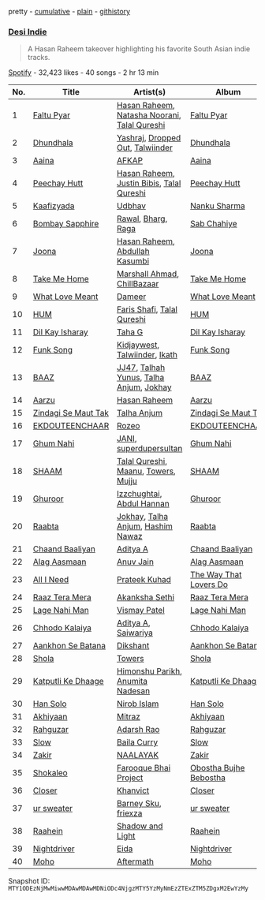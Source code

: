 pretty - [cumulative](/playlists/cumulative/37i9dQZF1DX9Kz7jBbxgYQ.md) - [plain](/playlists/plain/37i9dQZF1DX9Kz7jBbxgYQ) - [githistory](https://github.githistory.xyz/mackorone/spotify-playlist-archive/blob/main/playlists/plain/37i9dQZF1DX9Kz7jBbxgYQ)

### [Desi Indie ](https://open.spotify.com/playlist/37i9dQZF1DX9Kz7jBbxgYQ)

> A Hasan Raheem takeover highlighting his favorite South Asian indie tracks.

[Spotify](https://open.spotify.com/user/spotify) - 32,423 likes - 40 songs - 2 hr 13 min

| No. | Title | Artist(s) | Album | Length |
|---|---|---|---|---|
| 1 | [Faltu Pyar](https://open.spotify.com/track/1yFryDjhXXIIaJA1dKqrab) | [Hasan Raheem](https://open.spotify.com/artist/6gIqKYKRmltKfkTnxhMv8V), [Natasha Noorani](https://open.spotify.com/artist/1nGL9DljVpkRcayU8Wi285), [Talal Qureshi](https://open.spotify.com/artist/0nES9rTgJJV7uJF2cIkJNS) | [Faltu Pyar](https://open.spotify.com/album/5DfIEUN6BSCNEETICvOQtm) | 3:41 |
| 2 | [Dhundhala](https://open.spotify.com/track/6PSGzXHJaQogb2G8m8gGZZ) | [Yashraj](https://open.spotify.com/artist/0TwG8C39WJIfFlcPrhxHST), [Dropped Out](https://open.spotify.com/artist/7zN7ZzgJdUZdEcbecViK4N), [Talwiinder](https://open.spotify.com/artist/6QoCrBHsojKnOrsGNfRcTN) | [Dhundhala](https://open.spotify.com/album/1wQyuIiZpM5Qy4wQOU2i1J) | 3:02 |
| 3 | [Aaina](https://open.spotify.com/track/5SAgi6ZXqpCWQADP8XyRDY) | [AFKAP](https://open.spotify.com/artist/0VI5poXvvDVFaIPdL7M4rY) | [Aaina](https://open.spotify.com/album/6HbxSkGlSicnBUp5Uezh06) | 3:00 |
| 4 | [Peechay Hutt](https://open.spotify.com/track/6ePcfMCQ7uUKwAamUiVtXL) | [Hasan Raheem](https://open.spotify.com/artist/6gIqKYKRmltKfkTnxhMv8V), [Justin Bibis](https://open.spotify.com/artist/3KYrINL7nZTQEVAu83bHw5), [Talal Qureshi](https://open.spotify.com/artist/0nES9rTgJJV7uJF2cIkJNS) | [Peechay Hutt](https://open.spotify.com/album/3rkEv4z7rgqYXgP0aLsBm0) | 3:45 |
| 5 | [Kaafizyada](https://open.spotify.com/track/7vvmU5ayTrVWiNVxiwHLQI) | [Udbhav](https://open.spotify.com/artist/5z64uWhlp31wS6DysFX99p) | [Nanku Sharma](https://open.spotify.com/album/3aDCenngjMgDz7oHd9mPGJ) | 2:44 |
| 6 | [Bombay Sapphire](https://open.spotify.com/track/0FRl4DqRO25UCCha7snvH4) | [Rawal](https://open.spotify.com/artist/3XbsFoxsYfrJyo9VZrbM16), [Bharg](https://open.spotify.com/artist/5mUENA9ewpJd5z9KuwOKrd), [Raga](https://open.spotify.com/artist/4MJZBb8KABfKw0gzfgacpO) | [Sab Chahiye](https://open.spotify.com/album/0OUPEP8FnhegUKK380fSBY) | 3:22 |
| 7 | [Joona](https://open.spotify.com/track/18twglRl0wFIIMtFOy2CHs) | [Hasan Raheem](https://open.spotify.com/artist/6gIqKYKRmltKfkTnxhMv8V), [Abdullah Kasumbi](https://open.spotify.com/artist/0GlE0oxdKhuakcFHkeZ7fR) | [Joona](https://open.spotify.com/album/3ziCoUwiVpBO2DHkMh3UH5) | 3:09 |
| 8 | [Take Me Home](https://open.spotify.com/track/5AUv6RJO2JBJ2BFcu4ErCO) | [Marshall Ahmad](https://open.spotify.com/artist/3c7YStlXDTZyJjiIcsJDJP), [ChillBazaar](https://open.spotify.com/artist/2NAjKl5QHznzsMfHy6cGOJ) | [Take Me Home](https://open.spotify.com/album/4TqDP0UAdkvYEcy9OwWl6P) | 3:06 |
| 9 | [What Love Meant](https://open.spotify.com/track/51r4ThTtRZgGyDstKxgvgi) | [Dameer](https://open.spotify.com/artist/1rTEkzUiftHqoVMjSucIV6) | [What Love Meant](https://open.spotify.com/album/0DAn2VlU2jpAvuoXKdJZfx) | 4:29 |
| 10 | [HUM](https://open.spotify.com/track/5KA3Z4EJI3qM7S3tMee6Mj) | [Faris Shafi](https://open.spotify.com/artist/1LAdnp9wIdKClX7Cool0GD), [Talal Qureshi](https://open.spotify.com/artist/0nES9rTgJJV7uJF2cIkJNS) | [HUM](https://open.spotify.com/album/1CgDmthgQr99ZlJEwDpCft) | 3:23 |
| 11 | [Dil Kay Isharay](https://open.spotify.com/track/2JgSxQenl3eRwewgBUWyKU) | [Taha G](https://open.spotify.com/artist/4sqyi6AnMdNtF5H0UD1Nv5) | [Dil Kay Isharay](https://open.spotify.com/album/4jhyxjNho3zN1Irog1WpMv) | 3:08 |
| 12 | [Funk Song](https://open.spotify.com/track/53LVgD7RguP5syVZfA76G7) | [Kidjaywest](https://open.spotify.com/artist/2S34cREqbQ10LEU0hvvpCF), [Talwiinder](https://open.spotify.com/artist/6QoCrBHsojKnOrsGNfRcTN), [Ikath](https://open.spotify.com/artist/1KIIFjHeTZ2xy5WKJ7L6fI) | [Funk Song](https://open.spotify.com/album/0ifu1eR55sv3ZZX0BvHsTp) | 2:52 |
| 13 | [BAAZ](https://open.spotify.com/track/5AiPk1WhVkVOouovFAtLFO) | [JJ47](https://open.spotify.com/artist/1SlrUQlFRfExXSCkHsQgBc), [Talhah Yunus](https://open.spotify.com/artist/3mGW1eoqwNtCxd8R3hIOM5), [Talha Anjum](https://open.spotify.com/artist/69xcFpmqTOmFNOL08Bxyci), [Jokhay](https://open.spotify.com/artist/0Nl4kTPLk2ucrARvaf55zQ) | [BAAZ](https://open.spotify.com/album/4K2e39AggprCvkHwA5AR8W) | 4:31 |
| 14 | [Aarzu](https://open.spotify.com/track/5pBRSczAiFZEtrIwH1LqAo) | [Hasan Raheem](https://open.spotify.com/artist/6gIqKYKRmltKfkTnxhMv8V) | [Aarzu](https://open.spotify.com/album/6mUBgaTJAZ1sI6kteotAgh) | 2:48 |
| 15 | [Zindagi Se Maut Tak](https://open.spotify.com/track/0WGoDfNSwZG3uc7Xmv5Mgg) | [Talha Anjum](https://open.spotify.com/artist/69xcFpmqTOmFNOL08Bxyci) | [Zindagi Se Maut Tak](https://open.spotify.com/album/0SD81UxAjxWkYQOpm6Uw5z) | 4:05 |
| 16 | [EKDOUTEENCHAAR](https://open.spotify.com/track/1D0DhyKF5GEKs58Kgj9rh2) | [Rozeo](https://open.spotify.com/artist/0mojEh0eM7WmhBI4WBCmE0) | [EKDOUTEENCHAAR](https://open.spotify.com/album/6KOL4aMwXbjeO7FH7HSrxG) | 2:53 |
| 17 | [Ghum Nahi](https://open.spotify.com/track/4rqgYSkALihMTO4OUAPUk2) | [JANI](https://open.spotify.com/artist/63L8XYlQRWRGlg1d4ujXDc), [superdupersultan](https://open.spotify.com/artist/04ENOEpTQgKEVWrvlHwdzN) | [Ghum Nahi](https://open.spotify.com/album/4ktyI8XAm8uUNNhYg8rRdi) | 3:22 |
| 18 | [SHAAM](https://open.spotify.com/track/1OuwL8fpUKV1TIVaA6hbJh) | [Talal Qureshi](https://open.spotify.com/artist/0nES9rTgJJV7uJF2cIkJNS), [Maanu](https://open.spotify.com/artist/3scNK8e4mqnP6Rb8a3lwZY), [Towers](https://open.spotify.com/artist/3RtQy4G1wwfnhyegf4czBO), [Mujju](https://open.spotify.com/artist/2SfEGrMv3AQ7D6WhY62BIm) | [SHAAM](https://open.spotify.com/album/77mickx6ctnKNGiANxDpZR) | 3:28 |
| 19 | [Ghuroor](https://open.spotify.com/track/7jMjMcyt3qxEkbC0s8LJQf) | [Izzchughtai](https://open.spotify.com/artist/211ei6ZiUeBMIXUZGBaJ4S), [Abdul Hannan](https://open.spotify.com/artist/5mWQT8CLTa4mAQAJdFjHb1) | [Ghuroor](https://open.spotify.com/album/4XcK8cuV6rHuppTwoJrEiG) | 3:18 |
| 20 | [Raabta](https://open.spotify.com/track/6mLglxgctAaoOwMC5QaCB0) | [Jokhay](https://open.spotify.com/artist/0Nl4kTPLk2ucrARvaf55zQ), [Talha Anjum](https://open.spotify.com/artist/69xcFpmqTOmFNOL08Bxyci), [Hashim Nawaz](https://open.spotify.com/artist/2zurwnLzcPvY8n3jJEse5E) | [Raabta](https://open.spotify.com/album/6BS9aJwclV875I7g858AhH) | 4:45 |
| 21 | [Chaand Baaliyan](https://open.spotify.com/track/0snQrp1VaY5Pj1YIHRJpRJ) | [Aditya A](https://open.spotify.com/artist/4wwYGgSpeBtvk5WX6HBqzw) | [Chaand Baaliyan](https://open.spotify.com/album/6AJaDEafyyyWWXHZQtcFGe) | 1:43 |
| 22 | [Alag Aasmaan](https://open.spotify.com/track/74kCarkFBzXYXNkkYJIsG0) | [Anuv Jain](https://open.spotify.com/artist/4gdMJYnopf2nEUcanAwstx) | [Alag Aasmaan](https://open.spotify.com/album/2WSMj9vMUGTwAMq0fo1vXi) | 3:32 |
| 23 | [All I Need](https://open.spotify.com/track/47hXMyQDGW8sA1NGqmFL7h) | [Prateek Kuhad](https://open.spotify.com/artist/0tC995Rfn9k2l7nqgCZsV7) | [The Way That Lovers Do](https://open.spotify.com/album/4WLh56ZjwINYBNhaxLvEhA) | 2:33 |
| 24 | [Raaz Tera Mera](https://open.spotify.com/track/4hGHgXcTOD8BzJKMz062ZN) | [Akanksha Sethi](https://open.spotify.com/artist/70gqhziA790XfoUL5FWD16) | [Raaz Tera Mera](https://open.spotify.com/album/600DUfcwqsdjfnTK15RogK) | 3:28 |
| 25 | [Lage Nahi Man](https://open.spotify.com/track/6sdird6R3Bl7KXbCXpnPVy) | [Vismay Patel](https://open.spotify.com/artist/43jHbOAD9UtOEO1la8CVHs) | [Lage Nahi Man](https://open.spotify.com/album/1EKU9Nm6UNHQJg8F46agRR) | 3:11 |
| 26 | [Chhodo Kalaiya](https://open.spotify.com/track/6pkR6jHUCqZY1rkjDiXLTR) | [Aditya A](https://open.spotify.com/artist/4wwYGgSpeBtvk5WX6HBqzw), [Saiwariya](https://open.spotify.com/artist/34Bsd6kohYGNWw1zvqkVd5) | [Chhodo Kalaiya](https://open.spotify.com/album/7BkrpzKAfxtLlhqEfKJadQ) | 3:13 |
| 27 | [Aankhon Se Batana](https://open.spotify.com/track/1ZiReD9pPTttQWwSoYqdyH) | [Dikshant](https://open.spotify.com/artist/0kTAB5SUakX286t6K7J3QR) | [Aankhon Se Batana](https://open.spotify.com/album/57FSK7an8LmvStMZviJ8Ws) | 3:41 |
| 28 | [Shola](https://open.spotify.com/track/2wMF8mtqMtQbROrsyCca7p) | [Towers](https://open.spotify.com/artist/3RtQy4G1wwfnhyegf4czBO) | [Shola](https://open.spotify.com/album/4UA8orPLg78snykTx9Sn1N) | 2:33 |
| 29 | [Katputli Ke Dhaage](https://open.spotify.com/track/520NVZmA0cXVRrUUg0hOsc) | [Himonshu Parikh](https://open.spotify.com/artist/0AHysaqWv1LHwqk5P5lTMX), [Anumita Nadesan](https://open.spotify.com/artist/1nmKYy6efdYl8sIcT0gCLJ) | [Katputli Ke Dhaage](https://open.spotify.com/album/6C4fAoH6g6MAfWjjaeUaWP) | 2:53 |
| 30 | [Han Solo](https://open.spotify.com/track/5fEWssyFXJtHrZNSVy3g8x) | [Nirob Islam](https://open.spotify.com/artist/6sXDsB4h2hPUWIFk3XF5v3) | [Han Solo](https://open.spotify.com/album/6NUpzdz7cNml8DjZ1ALIva) | 2:48 |
| 31 | [Akhiyaan](https://open.spotify.com/track/2l3dFxtoSMgMQVyRIUHjpz) | [Mitraz](https://open.spotify.com/artist/3iGhlvzpXc0UHBQ7klAItX) | [Akhiyaan](https://open.spotify.com/album/4MBCBnMZyFFv8Ch9elmLsL) | 3:11 |
| 32 | [Rahguzar](https://open.spotify.com/track/29aAMNNgGe3g5G4CnwlHuL) | [Adarsh Rao](https://open.spotify.com/artist/6RaFiPHsbMRHJ4u4UWf6II) | [Rahguzar](https://open.spotify.com/album/6fsdSpZ9mIXtePUwsNE4v3) | 3:28 |
| 33 | [Slow](https://open.spotify.com/track/0rn2YbCbeCspqowCduyt6x) | [Baila Curry](https://open.spotify.com/artist/5DyGDTfz4KZ7XcUXHcXrly) | [Slow](https://open.spotify.com/album/5wa08zQUAMtdHmhCCjdENL) | 2:23 |
| 34 | [Zakir](https://open.spotify.com/track/6RtnuC14DOUrvpRgS6WMQX) | [NAALAYAK](https://open.spotify.com/artist/6BWd8VpOoODhMOPks4sI6R) | [Zakir](https://open.spotify.com/album/2EsxYdY99R9jF31YveCUZN) | 3:41 |
| 35 | [Shokaleo](https://open.spotify.com/track/3qnHZS4qvzcq4J2vLzlgcU) | [Farooque Bhai Project](https://open.spotify.com/artist/6MHzMgnUHxw8eac1qaVXjH) | [Obostha Bujhe Bebostha](https://open.spotify.com/album/34Q8TuadeSiHqHRoD5XC7i) | 2:07 |
| 36 | [Closer](https://open.spotify.com/track/57UD8zx3Y6wH7ALm1eII9A) | [Khanvict](https://open.spotify.com/artist/3XjXhRHZjamOXeraqTWff7) | [Closer](https://open.spotify.com/album/61ynBy8B1gL46nyEZdx39d) | 3:20 |
| 37 | [ur sweater](https://open.spotify.com/track/5Dm6An47nSw89nSu0KHdtg) | [Barney Sku](https://open.spotify.com/artist/77ziiu02mos4YrZ4mpWO0v), [friexza](https://open.spotify.com/artist/3DGKUbhwIE6KEIbpJhp5Cq) | [ur sweater](https://open.spotify.com/album/2Ai8C3NJ1DOKA0Fl9uUuRX) | 3:20 |
| 38 | [Raahein](https://open.spotify.com/track/7CHGpAMZ4RuPXaZ0C811Ur) | [Shadow and Light](https://open.spotify.com/artist/6BG3rlgfBM8V8JStjm7IFa) | [Raahein](https://open.spotify.com/album/0C4I8cU0oiUgDjjtWzX9SX) | 4:37 |
| 39 | [Nightdriver](https://open.spotify.com/track/5LmvjYl6SZsea5QGdm4aN7) | [Eida](https://open.spotify.com/artist/3qskfyIRwZtp6uIfj6OFcL) | [Nightdriver](https://open.spotify.com/album/7EjeqIsIVy3DpV8LY5TJvE) | 4:36 |
| 40 | [Moho](https://open.spotify.com/track/6Y2lrjXwW8YcCU5H4xMFBs) | [Aftermath](https://open.spotify.com/artist/79iOqoOkavfzftyQjx21qp) | [Moho](https://open.spotify.com/album/39HxuHhewQJHpv2EOSYA8K) | 4:25 |

Snapshot ID: `MTY1ODEzNjMwMiwwMDAwMDAwMDNiODc4NjgzMTY5YzMyNmEzZTExZTM5ZDgxM2EwYzMy`
